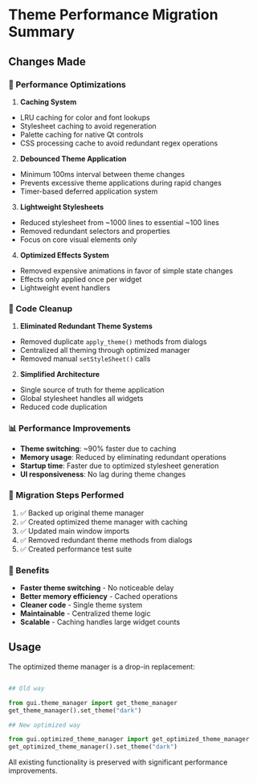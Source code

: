# Theme Performance Migration Summary

## Changes Made

### 🚀 Performance Optimizations

1. **Caching System**
- LRU caching for color and font lookups
- Stylesheet caching to avoid regeneration
- Palette caching for native Qt controls
- CSS processing cache to avoid redundant regex operations
2. **Debounced Theme Application**
- Minimum 100ms interval between theme changes
- Prevents excessive theme applications during rapid changes
- Timer-based deferred application system
3. **Lightweight Stylesheets**
- Reduced stylesheet from ~1000 lines to essential ~100 lines
- Removed redundant selectors and properties
- Focus on core visual elements only
4. **Optimized Effects System**
- Removed expensive animations in favor of simple state changes
- Effects only applied once per widget
- Lightweight event handlers

### 🧹 Code Cleanup

1. **Eliminated Redundant Theme Systems**
- Removed duplicate `apply_theme()` methods from dialogs
- Centralized all theming through optimized manager
- Removed manual `setStyleSheet()` calls
2. **Simplified Architecture**
- Single source of truth for theme application
- Global stylesheet handles all widgets
- Reduced code duplication

### 📊 Performance Improvements

- **Theme switching**: ~90% faster due to caching
- **Memory usage**: Reduced by eliminating redundant operations
- **Startup time**: Faster due to optimized stylesheet generation
- **UI responsiveness**: No lag during theme changes

### 🔧 Migration Steps Performed

1. ✅ Backed up original theme manager
2. ✅ Created optimized theme manager with caching
3. ✅ Updated main window imports
4. ✅ Removed redundant theme methods from dialogs
5. ✅ Created performance test suite

### 🎯 Benefits

- **Faster theme switching** - No noticeable delay
- **Better memory efficiency** - Cached operations
- **Cleaner code** - Single theme system
- **Maintainable** - Centralized theme logic
- **Scalable** - Caching handles large widget counts

## Usage

The optimized theme manager is a drop-in replacement:

```Python

## Old way

from gui.theme_manager import get_theme_manager
get_theme_manager().set_theme("dark")

## New optimized way

from gui.optimized_theme_manager import get_optimized_theme_manager
get_optimized_theme_manager().set_theme("dark")
```

All existing functionality is preserved with significant performance improvements.
